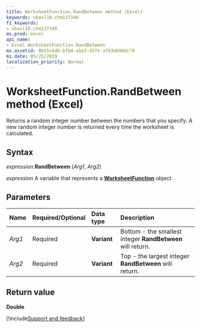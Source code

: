 ```yaml
---
title: WorksheetFunction.RandBetween method (Excel)
keywords: vbaxl10.chm137340
f1_keywords:
- vbaxl10.chm137340
ms.prod: excel
api_name:
- Excel.WorksheetFunction.RandBetween
ms.assetid: 0b55c6d6-bfb4-a1e3-d37e-afb3ab90dc70
ms.date: 05/25/2019
localization_priority: Normal
---
```



# WorksheetFunction.RandBetween method (Excel)

Returns a random integer number between the numbers that you specify. A new random integer number is returned every time the worksheet is calculated.


## Syntax

_expression_.**RandBetween** (_Arg1_, _Arg2_)

_expression_ A variable that represents a **[WorksheetFunction](Excel.WorksheetFunction.md)** object.


## Parameters

|Name|Required/Optional|Data type|Description|
|:-----|:-----|:-----|:-----|
| _Arg1_|Required| **Variant**|Bottom - the smallest integer **RandBetween** will return.|
| _Arg2_|Required| **Variant**|Top - the largest integer **RandBetween** will return.|

## Return value

**Double**




[!include[Support and feedback](~/includes/feedback-boilerplate.md)]
